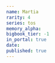 ```yaml
---
name: Martia
rarity: 4
series: tos
memory_alpha:
bigbook_tier: -1
in_portal: true
date:
published: true
---
```



